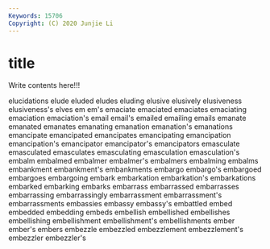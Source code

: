 ```yaml
---
Keywords: 15706
Copyright: (C) 2020 Junjie Li
---
```


# title

Write contents here!!!

elucidations 
elude 
eluded 
eludes 
eluding
elusive 
elusively 
elusiveness 
elusiveness's 
elves 
em 
em's 
emaciate 
emaciated 
emaciates
emaciating 
emaciation 
emaciation's 
email 
email's 
emailed 
emailing 
emails 
emanate 
emanated
emanates 
emanating 
emanation 
emanation's 
emanations 
emancipate 
emancipated 
emancipates 
emancipating 
emancipation
emancipation's 
emancipator 
emancipator's 
emancipators 
emasculate 
emasculated 
emasculates 
emasculating 
emasculation 
emasculation's
embalm 
embalmed 
embalmer 
embalmer's 
embalmers 
embalming 
embalms 
embankment 
embankment's 
embankments
embargo 
embargo's 
embargoed 
embargoes 
embargoing 
embark 
embarkation 
embarkation's 
embarkations 
embarked
embarking 
embarks 
embarrass 
embarrassed 
embarrasses 
embarrassing 
embarrassingly 
embarrassment 
embarrassment's 
embarrassments
embassies 
embassy 
embassy's 
embattled 
embed 
embedded 
embedding 
embeds 
embellish 
embellished
embellishes 
embellishing 
embellishment 
embellishment's 
embellishments 
ember 
ember's 
embers 
embezzle 
embezzled
embezzlement 
embezzlement's 
embezzler 
embezzler's 
